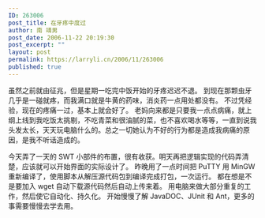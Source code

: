 ```yaml
---
ID: 263006
post_title: 在牙疼中度过
author: 南 靖男
post_date: 2006-11-22 20:19:30
post_excerpt: ""
layout: post
permalink: https://larryli.cn/2006/11/263006
published: true
---
```

虽然之前就由征兆，但是星期一吃完中饭开始的牙疼迟迟不退。
到现在那颗虫牙几乎是一碰就疼，而我满口就是牛黄的药味，消炎药一点用处都没有。
不过凭经验，现在的疼痛一过，基本上就会好了。
老妈向来都是只要我一点点病痛，就上纲上线到我吃饭太挑剔，不吃青菜和很油腻的菜，也不喜欢喝水等等，一直到说我头发太长，天天玩电脑什么的。总之一切她认为不好的行为都是造成我病痛的原因，是我不听话造成的。
<!--more-->
今天弄了一天的 SWT 小部件的布置，很有收获。明天再把逻辑实现的代码弄清楚，应该就可以开始界面的实际设计了。
昨晚用了一点时间把 PuTTY 用 MinGW 重新编译了，使用脚本从解压源代码包到编译完成打包，一次运行。
都在想是不是要加入 wget 自动下载源代码然后自动上传来着。
用电脑来做大部分重复的工作，然后使它自动化、持久化。
开始慢慢了解 JavaDOC、JUnit 和 Ant，更多的事需要慢慢去学去用。
